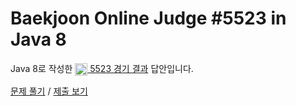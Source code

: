 # Baekjoon Online Judge #5523 in Java 8
Java 8로 작성한 [<img src="https://static.solved.ac/tier_small/3.svg" height="20" align="center">
5523 경기 결과](https://www.acmicpc.net/problem/5523) 답안입니다.

[문제 풀기](https://www.acmicpc.net/problem/5523) /
[제출 보기](https://www.acmicpc.net/source/86685254)
